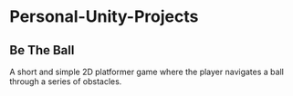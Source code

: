 # Personal-Unity-Projects

## Be The Ball
A short and simple 2D platformer game where the player navigates a ball through a series of obstacles.
